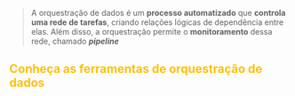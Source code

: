 
> A orquestração de dados é um **processo automatizado** que **controla uma rede de tarefas**, criando relações lógicas de dependência entre elas. Além disso, a orquestração permite o **monitoramento** dessa rede, chamado _**pipeline**_

## <span style="color:#ffc000">Conheça as ferramentas de orquestração de dados</span> 

